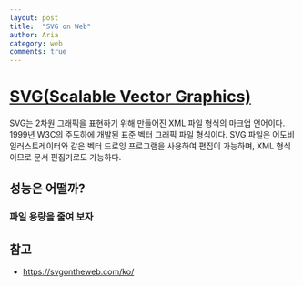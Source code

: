 ```yaml
---
layout: post
title:  "SVG on Web"
author: Aria
category: web
comments: true
---
```


# [SVG(Scalable Vector Graphics)](https://ko.wikipedia.org/wiki/%EC%8A%A4%EC%BC%80%EC%9D%BC%EB%9F%AC%EB%B8%94_%EB%B2%A1%ED%84%B0_%EA%B7%B8%EB%9E%98%ED%94%BD%EC%8A%A4)
SVG는 2차원 그래픽을 표현하기 위해 만들어진 XML 파일 형식의 마크업 언어이다. 1999년 W3C의 주도하에 개발된 표준 벡터 그래픽 파일 형식이다. SVG 파일은 어도비 일러스트레이터와 같은 벡터 드로잉 프로그램을 사용하여 편집이 가능하며, XML 형식이므로 문서 편집기로도 가능하다.

## 성능은 어떨까?

### 파일 용량을 줄여 보자


## 참고
- https://svgontheweb.com/ko/
